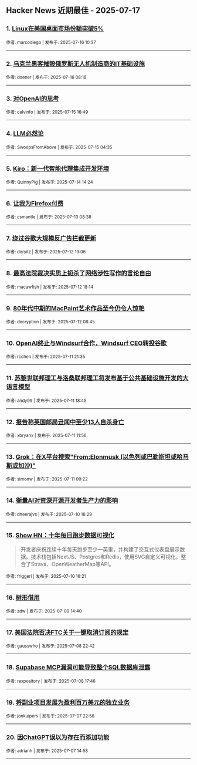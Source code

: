 ## Hacker News 近期最佳 - 2025-07-17


### 1. [Linux在美国桌面市场份额突破5%](https://news.ycombinator.com/item?id=44580682)

<sub>作者: marcodiego | 发布于: 2025-07-16 10:37</sub>

---

### 2. [乌克兰黑客摧毁俄罗斯无人机制造商的IT基础设施](https://news.ycombinator.com/item?id=44579902)

<sub>作者: doener | 发布于: 2025-07-16 08:18</sub>

---

### 3. [对OpenAI的思考](https://news.ycombinator.com/item?id=44573195)

<sub>作者: calvinfo | 发布于: 2025-07-15 16:49</sub>

---

### 4. [LLM必然论](https://news.ycombinator.com/item?id=44567857)

<sub>作者: SwoopsFromAbove | 发布于: 2025-07-15 04:35</sub>

---

### 5. [Kiro：新一代智能代理集成开发环境](https://news.ycombinator.com/item?id=44560662)

<sub>作者: QuinnyPig | 发布于: 2025-07-14 14:24</sub>

---

### 6. [让我为Firefox付费](https://news.ycombinator.com/item?id=44548610)

<sub>作者: csmantle | 发布于: 2025-07-13 08:38</sub>

---

### 7. [绕过谷歌大规模反广告拦截更新](https://news.ycombinator.com/item?id=44544266)

<sub>作者: deryilz | 发布于: 2025-07-12 19:06</sub>

---

### 8. [最高法院裁决实质上扼杀了网络涉性写作的言论自由](https://news.ycombinator.com/item?id=44543865)

<sub>作者: macawfish | 发布于: 2025-07-12 18:14</sub>

---

### 9. [80年代中期的MacPaint艺术作品至今仍令人惊艳](https://news.ycombinator.com/item?id=44540402)

<sub>作者: decryption | 发布于: 2025-07-12 08:45</sub>

---

### 10. [OpenAI终止与Windsurf合作，Windsurf CEO转投谷歌](https://news.ycombinator.com/item?id=44536988)

<sub>作者: rcchen | 发布于: 2025-07-11 21:35</sub>

---

### 11. [苏黎世联邦理工与洛桑联邦理工将发布基于公共基础设施开发的大语言模型](https://news.ycombinator.com/item?id=44535637)

<sub>作者: andy99 | 发布于: 2025-07-11 18:45</sub>

---

### 12. [报告称英国邮局丑闻中至少13人自杀身亡](https://news.ycombinator.com/item?id=44531120)

<sub>作者: xbryanx | 发布于: 2025-07-11 11:56</sub>

---

### 13. [Grok：在X平台搜索"From:Elonmusk (以色列或巴勒斯坦或哈马斯或加沙)"](https://news.ycombinator.com/item?id=44527190)

<sub>作者: simonw | 发布于: 2025-07-11 00:22</sub>

---

### 14. [衡量AI对资深开源开发者生产力的影响](https://news.ycombinator.com/item?id=44522772)

<sub>作者: dheerajvs | 发布于: 2025-07-10 16:29</sub>

---

### 15. [Show HN：十年每日跑步数据可视化](https://news.ycombinator.com/item?id=44522683)
> 开发者庆祝连续十年每天跑步至少一英里，并构建了交互式仪表盘展示数据。技术栈包括NextJS、Postgres和Redis，使用SVG自定义可视化，整合了Strava、OpenWeatherMap等API。

<sub>作者: friggeri | 发布于: 2025-07-10 16:21</sub>

---

### 16. [树形借用](https://news.ycombinator.com/item?id=44510600)

<sub>作者: zdw | 发布于: 2025-07-09 14:40</sub>

---

### 17. [美国法院否决FTC关于一键取消订阅的规定](https://news.ycombinator.com/item?id=44504699)

<sub>作者: gausswho | 发布于: 2025-07-08 22:42</sub>

---

### 18. [Supabase MCP漏洞可能导致整个SQL数据库泄露](https://news.ycombinator.com/item?id=44502318)

<sub>作者: rexpository | 发布于: 2025-07-08 17:46</sub>

---

### 19. [将副业项目发展为盈利百万美元的独立业务](https://news.ycombinator.com/item?id=44495428)

<sub>作者: jonkuipers | 发布于: 2025-07-07 22:58</sub>

---

### 20. [因ChatGPT误以为存在而添加功能](https://news.ycombinator.com/item?id=44491071)

<sub>作者: adrianh | 发布于: 2025-07-07 14:58</sub>

---
